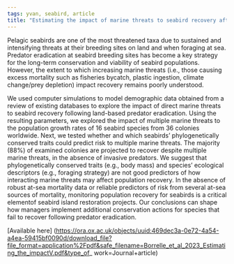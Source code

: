 ```yaml
---
tags: yvan, seabird, article
title: "Estimating the impact of marine threats to seabird recovery after predator eradication"
---
```

Pelagic seabirds are one of the most threatened taxa due to sustained and intensifying threats 
at their breeding sites on land and when foraging at sea. Predator eradication at seabird 
breeding sites has become a key strategy for the long-term conservation and viability of seabird
populations. However, the extent to which increasing marine threats (i.e., those causing excess 
mortality such as fisheries bycatch, plastic ingestion, climate change/prey depletion) impact
 recovery remains poorly understood. 
 
 We used computer simulations to model demographic
data obtained from a review of existing databases to explore the impact of direct marine threats to 
seabird recovery following land-based
predator eradication. Using the resulting parameters, we explored the impact of multiple marine 
threats to the population growth rates of 16
seabird species from 36 colonies worldwide. Next, we tested whether and which seabirds’ phylogenetically 
conserved traits could predict risk
to multiple marine threats. The majority (88%) of examined colonies are projected to recover despite 
multiple marine threats, in the absence
of invasive predators. We suggest that phylogenetically conserved traits (e.g., body mass) and species’ 
ecological descriptors (e.g., foraging
strategy) are not good predictors of how interacting marine threats may affect population recovery. In the 
absence of robust at-sea mortality data or reliable predictors of risk from several at-sea sources of mortality, 
monitoring population recovery  for seabirds is a critical elementof seabird island restoration projects. 
Our conclusions can shape how managers implement additional  conservation actions for species that
fail to recover following predator eradication.

[Available here] (https://ora.ox.ac.uk/objects/uuid:469dec3a-0e72-4a54-a4ea-59415bf0090d/download_file?file_format=application%2Fpdf&safe_filename=Borrelle_et_al_2023_Estimating_the_impactV.pdf&type_of_
work=Journal+article)